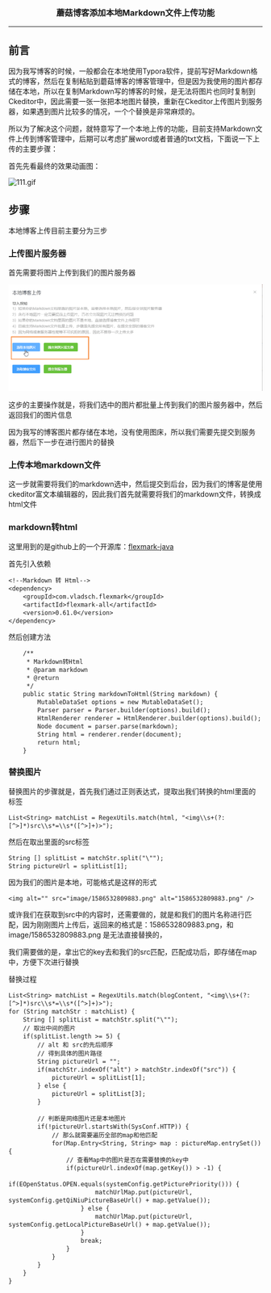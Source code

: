 ### <center>蘑菇博客添加本地Markdown文件上传功能
***
## 前言

因为我写博客的时候，一般都会在本地使用Typora软件，提前写好Markdown格式的博客，然后在复制粘贴到蘑菇博客的博客管理中，但是因为我使用的图片都存储在本地，所以在复制Markdown写的博客的时候，是无法将图片也同时复制到Ckeditor中，因此需要一张一张把本地图片替换，重新在Ckeditor上传图片到服务器，如果遇到图片比较多的情况，一个个替换是非常麻烦的。

所以为了解决这个问题，就特意写了一个本地上传的功能，目前支持Markdown文件上传到博客管理中，后期可以考虑扩展word或者普通的txt文档，下面说一下上传的主要步骤：

首先先看最终的效果动画图：

![111.gif](images/111.gif)

## 步骤

本地博客上传目前主要分为三步

### 上传图片服务器

首先需要将图片上传到我们的图片服务器

![image-20200411111859920](images/image-20200411111859920.png)

这步的主要操作就是，将我们选中的图片都批量上传到我们的图片服务器中，然后返回我们的图片信息

因为我写的博客图片都存储在本地，没有使用图床，所以我们需要先提交到服务器，然后下一步在进行图片的替换

### 上传本地markdown文件

这一步就需要将我们的markdown选中，然后提交到后台，因为我们的博客是使用ckeditor富文本编辑器的，因此我们首先就需要将我们的markdown文件，转换成html文件

### markdown转html

这里用到的是github上的一个开源库：[flexmark-java](https://github.com/vsch/flexmark-java)

首先引入依赖

```
<!--Markdown 转 Html-->
<dependency>
    <groupId>com.vladsch.flexmark</groupId>
    <artifactId>flexmark-all</artifactId>
    <version>0.61.0</version>
</dependency>
```

然后创建方法

```
    /**
     * Markdown转Html
     * @param markdown
     * @return
     */
    public static String markdownToHtml(String markdown) {
        MutableDataSet options = new MutableDataSet();
        Parser parser = Parser.builder(options).build();
        HtmlRenderer renderer = HtmlRenderer.builder(options).build();
        Node document = parser.parse(markdown);
        String html = renderer.render(document);
        return html;
    }
```

### 替换图片

替换图片的步骤就是，首先我们通过正则表达式，提取出我们转换的html里面的<img />标签

```
List<String> matchList = RegexUtils.match(html, "<img\\s+(?:[^>]*)src\\s*=\\s*([^>]+)>");
```

然后在取出里面的src标签

```
String [] splitList = matchStr.split("\"");
String pictureUrl = splitList[1];
```

因为我们的图片是本地，可能格式是这样的形式

```
<img alt="" src="image/1586532809883.png" alt="1586532809883.png" />
```

或许我们在获取到src中的内容时，还需要做的，就是和我们的图片名称进行匹配，因为刚刚图片上传后，返回来的格式是：1586532809883.png，和  image/1586532809883.png 是无法直接替换的，

我们需要做的是，拿出它的key去和我们的src匹配，匹配成功后，即存储在map中，方便下次进行替换

替换过程

```
List<String> matchList = RegexUtils.match(blogContent, "<img\\s+(?:[^>]*)src\\s*=\\s*([^>]+)>");
for (String matchStr : matchList) {
    String [] splitList = matchStr.split("\"");
    // 取出中间的图片
    if(splitList.length >= 5) {
        // alt 和 src的先后顺序
        // 得到具体的图片路径
        String pictureUrl = "";
        if(matchStr.indexOf("alt") > matchStr.indexOf("src")) {
            pictureUrl = splitList[1];
        } else {
            pictureUrl = splitList[3];
        }

        // 判断是网络图片还是本地图片
        if(!pictureUrl.startsWith(SysConf.HTTP)) {
            // 那么就需要遍历全部的map和他匹配
            for(Map.Entry<String, String> map : pictureMap.entrySet()){
                // 查看Map中的图片是否在需要替换的key中
                if(pictureUrl.indexOf(map.getKey()) > -1) {
                    if(EOpenStatus.OPEN.equals(systemConfig.getPicturePriority())) {
                        matchUrlMap.put(pictureUrl, systemConfig.getQiNiuPictureBaseUrl() + map.getValue());
                    } else {
                        matchUrlMap.put(pictureUrl, systemConfig.getLocalPictureBaseUrl() + map.getValue());
                    }
                    break;
                }
            }
        }
    }
}
```

